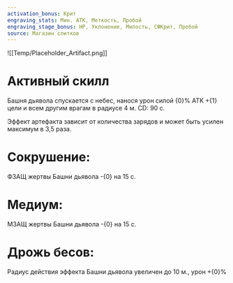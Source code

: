 ```yaml
---
activation_bonus: Крит
engraving_stats: Мин. АТК, Меткость, Пробой
engraving_stage_bonus: HP, Уклонение, Милость, СФКрит, Пробой
source: Магазин слитков
---
```

![[Temp/Placeholder_Artifact.png]]
# Активный скилл
Башня дьявола спускается с небес, нанося урон силой {0}% ATK +{1} цели и всем другим врагам в радиусе 4 м. CD: 90 с.

Эффект артефакта зависит от количества зарядов и может быть усилен максимум в 3,5 раза.

# Сокрушение: 
ФЗАЩ жертвы Башни дьявола -{0} на 15 с.
# Медиум: 
МЗАЩ жертвы Башни дьявола -{0} на 15 с.
# Дрожь бесов: 
Радиус действия эффекта Башни дьявола увеличен до 10 м., урон +{0}%
